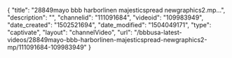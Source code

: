 {
    "title": "28849mayo bbb harborlinen majesticspread newgraphics2.mp...",
    "description": "",
    "channelid": "111091684",
    "videoid": "109983949",
    "date_created": "1502521694",
    "date_modified": "1504049171",
    "type": "captivate",
    "layout": "channelVideo",
    "url": "\/bbbusa-latest-videos\/28849mayo-bbb-harborlinen-majesticspread-newgraphics2-mp\/111091684-109983949"
}